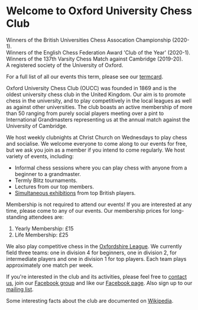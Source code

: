 ﻿# Welcome to Oxford University Chess Club

Winners of the British Universities Chess Assocation Championship (2020-1).  
Winners of the English Chess Federation Award 'Club of the Year' (2020-1).    
Winners of the 137th Varsity Chess Match against Cambridge (2019-20).  
A registered society of the University of Oxford.  
  
For a full list of all our events this term, please see our [termcard](/termcard).  
  
Oxford University Chess Club (OUCC) was founded in 1869 and is the oldest university chess club in the United Kingdom. Our aim is to promote chess in the university, and to play competitively in the local leagues as well as against other universities. The club boasts an active membership of more than 50 ranging from purely social players meeting over a pint to International Grandmasters representing us at the annual match against the University of Cambridge.  
  
We host weekly clubnights at Christ Church on Wednesdays to play chess and socialise. We welcome everyone to come along to our events for free, but we ask you join as a member if you intend to come regularly. We host variety of events, including:
- Informal chess sessions where you can play chess with anyone from a beginner to a grandmaster.
- Termly Blitz tournaments.
- Lectures from our top members.
- [Simultaneous exhibitions](/events) from top British players.  
  
Membership is not required to attend our events! If you are interested at any time, please come to any of our events. Our membership prices for long-standing attendees are:  

1. Yearly Membership: £15
2. Life Membership: £25

We also play competitive chess in the [Oxfordshire League](http://www.oxfordfusion.com/oca/). We currently field three teams: one in division 4 for beginners, one in division 2, for intermediate players and one in division 1 for top players. Each team plays approximately one match per week.

If you're interested in the club and its activities, please feel free to [contact us](/contact), join our [Facebook group](https://www.facebook.com/groups/oxford.chess.club/) and like our [Facebook page](https://www.facebook.com/oxfordunichess). Also sign up to our [mailing list](/maillists).

Some interesting facts about the club are documented on [Wikipedia](http://en.wikipedia.org/wiki/Oxford_University_Chess_Club).